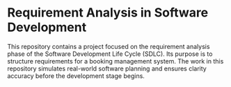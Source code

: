 # Requirement Analysis in Software Development

This repository contains a project focused on the requirement analysis phase of the Software Development Life Cycle (SDLC). Its purpose is to structure requirements for a booking management system. The work in this repository simulates real-world software planning and ensures clarity accuracy before the development stage begins.
